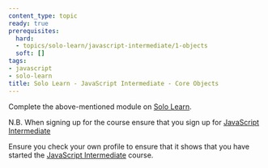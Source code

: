 ```yaml
---
content_type: topic
ready: true
prerequisites:
  hard:
  - topics/solo-learn/javascript-intermediate/1-objects
  soft: []
tags:
- javascript
- solo-learn
title: Solo Learn - JavaScript Intermediate - Core Objects
---
```


Complete the above-mentioned module on [Solo Learn](https://www.sololearn.com/en/learn).

N.B. When signing up for the course ensure that you sign up for [JavaScript Intermediate](https://www.sololearn.com/en/learn/courses/javascript-intermediate)

Ensure you check your own profile to ensure that it shows that you have started the [JavaScript Intermediate](https://www.sololearn.com/en/learn/courses/javascript-intermediate) course.
